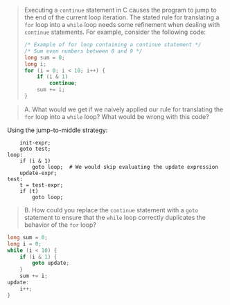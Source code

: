 > Executing a `continue` statement in C causes the program to jump to the end of
> the current loop iteration. The stated rule for translating a `for` loop into
> a `while` loop needs some refinement when dealing with `continue` statements.
> For example, consider the following code:
> ```C
> /* Example of for loop containing a continue statement */
> /* Sum even numbers between 0 and 9 */
> long sum = 0;
> long i;
> for (i = 0; i < 10; i++) {
>     if (i & 1)
>         continue;
>     sum += i;
> }
> ```

> A. What would we get if we naively applied our rule for translating the `for`
loop into a `while` loop? What would be wrong with this code?

Using the jump-to-middle strategy:
```
    init-expr;
    goto test;
loop:
    if (i & 1)
        goto loop;  # We would skip evaluating the update expression
    update-expr;
test:
    t = test-expr;
    if (t)
        goto loop;
```

> B. How could you replace the `continue` statement with a `goto` statement to
ensure that the `while` loop correctly duplicates the behavior of the `for`
loop?

```C
long sum = 0;
long i = 0;
while (i < 10) {
    if (i & 1) {
        goto update;
    }
    sum += i;
update:
    i++;
}
```
